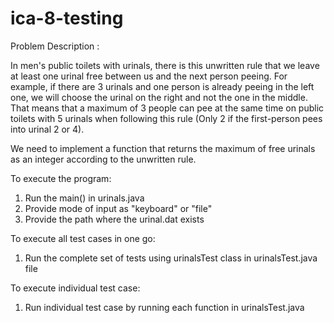 # ica-8-testing

Problem Description :

In men's public toilets with urinals, there is this unwritten rule that we leave at least one urinal free between us and 
the next person peeing. For example, if there are 3 urinals and one person is already peeing in the left one, we will 
choose the urinal on the right and not the one in the middle. That means that a maximum of 3 people can pee at the 
same time on public toilets with 5 urinals when following this rule (Only 2 if the first-person pees into urinal 2 or 4). 

We need to implement a function that returns the maximum of free urinals as an integer according to the unwritten rule. 

To execute the program:
1. Run the main() in urinals.java
2. Provide mode of input as "keyboard" or "file"
3. Provide the path where the urinal.dat exists


To execute all test cases in one go:
1. Run the complete set of tests using urinalsTest class in urinalsTest.java file


To execute individual test case:
1. Run individual test case by running each function in urinalsTest.java

